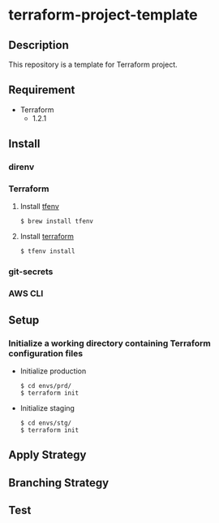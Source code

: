 # terraform-project-template

## Description
This repository is a template for Terraform project.

## Requirement
- Terraform
  - 1.2.1

## Install
### direnv

### Terraform
1. Install [tfenv](https://github.com/tfutils/tfenv)
    ```
    $ brew install tfenv
    ```
2. Install [terraform](https://github.com/hashicorp/terraform)
    ```
    $ tfenv install
    ```

### git-secrets

### AWS CLI

## Setup
### Initialize a working directory containing Terraform configuration files
- Initialize production
    ```
    $ cd envs/prd/
    $ terraform init
    ```

- Initialize staging
    ```
    $ cd envs/stg/
    $ terraform init
    ```

## Apply Strategy

## Branching Strategy

## Test
